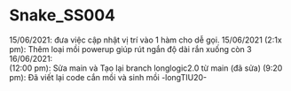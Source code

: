 # Snake_SS004
15/06/2021: đưa việc cập nhật vị trí vào 1 hàm cho dễ gọi.
15/06/2021 (2:1x pm): Thêm loại mồi powerup giúp rút ngắn độ dài rắn xuống còn 3  
16/06/2021:  
(12:00 pm): Sửa main và Tạo lại branch longlogic2.0 từ main (đã sửa) 
(9:20 pm): Đã viết lại code cắn mồi và sinh mồi
-longTIU20-